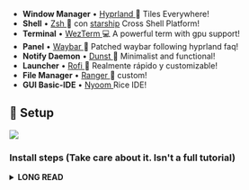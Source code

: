 * **Window Manager** • [Hyprland ](https://github.com/hyprwm/Hyprland)🎨 Tiles Everywhere!
* **Shell** • [Zsh ](https://www.zsh.org) 🐚 con [starship](https://github.com/starship/starship) Cross Shell Platform!
* **Terminal** • [WezTerm ](https://github.com/wez/wezterm) 💻 A powerful term with gpu support!
* **Panel** • [Waybar ](https://aur.archlinux.org/packages/waybar-hyprland-git)🍧 Patched waybar following hyprland faq!
* **Notify Daemon** • [Dunst ](https://github.com/dunst-project/dunst) 🍃 Minimalist and functional!
* **Launcher** • [Rofi ](https://github.com/davatorium/rofi) 🚀 Realmente rápido y customizable!
* **File Manager** • [Ranger ](https://github.com/ranger/ranger)🔖 custom!
* **GUI Basic-IDE** • [Nyoom ](https://github.com/nyoom-engineering/nyoom.nvim) Rice IDE!

## 🌸 Setup

<img src="https://i.imgur.com/SRK60r1.png">

### Install steps (Take care about it. Isn't a full tutorial)
<details>

[Read Spanish Detailed Guide Here](https://aprendiendoaprogramar.netlify.app/configurando-hyprland-y-wayland/)

<summary><b>LONG READ</b></summary>

### Installation (Paq and deps)

    First of all, this is a cute disclaimer. All of this settings are installed in Artix and in wayland only! I don't know how it work in other distro.

#### Using paru as AUR helper 🆘

```sh
# install paru... 
mkdir $HOME/Downloads/_cloned-repos
cd $HOME/Downloads/_cloned-repos
git clone https://aur.archlinux.org/paru.git
cd paru
makepkg -si  
```

#### Installing needed dependencies 📦
	
```sh
paru -S hyprland-git polkit-kde-agent dunst grimblast rofi rofi-emoji       \
wl-clipboard wf-recorder wlogout grimblast-git hyprpicker-git hyprpaper-git \
xdg-desktop-portal-hyprland-git ffmpegthumbnailer tumbler wtype colord      \
imagemagick swaylock-effects qt5-wayland qt6-wayland ripgrep
```

**Extras*
```sh
# themes
paru -S catppuccin-gtk-theme-mocha catppuccin-cursors-mocha catppuccin-mocha-grub-theme-git nwg-look

# apps
paru -S cava pavucontrol ranger zsh starship neovim viewnior noise-suppression-for-voice
```

**If you want a Graphical file-manager*
```sh
thunar thunar-archive-plugin file-roller   
```


##### Clone Repo

```sh 
git clone https://github.com/linuxmobile/hyprland-dots $HOME/Downloads/hyprland-dots/
cd $HOME/Downloads/hyprland-dots/
rsync -avxHAXP --exclude '.git*' .* ~/
```

#### As fonts i'm using **Cartograph CF** (patched with nerdfont) It's a licensed font, then select any font you like :3
```sh
mkdir -p $HOME/Downloads/nerdfonts/
cd $HOME/Downloads/
wget https://github.com/ryanoasis/nerd-fonts/releases/download/v2.3.1/CascadiaCode.zip
unzip '*.zip' -d $HOME/Downloads/nerdfonts/
rm -rf *.zip
sudo cp -R $HOME/Downloads/nerdfonts/ /usr/share/fonts/
```

##### Regenerate font cache
```sh 
fc-cache -rv  
```
### As gtk theme i'm using [Catppuccin](https://github.com/catppuccin/catppuccin)

## Credits

_Beauty community: [r/unixporn](https://www.reddit.com/r/unixporn)._

**©** _Artist who make Wallpapers, graphics and more_

**©** _All of mantainers of this amazing and opensource tools :3_

---


© [Owl4ce](https://github.com/owl4ce)
© [Ilham25](https://github.com/ilham25)
© [Siduck](https://github.com/siduck)
© [NvChad](https://github.com/NvChad) 
© [Rxyhn](https://github.com/rxyhn)
© [AmitGold](https://github.com/AmitGolden)